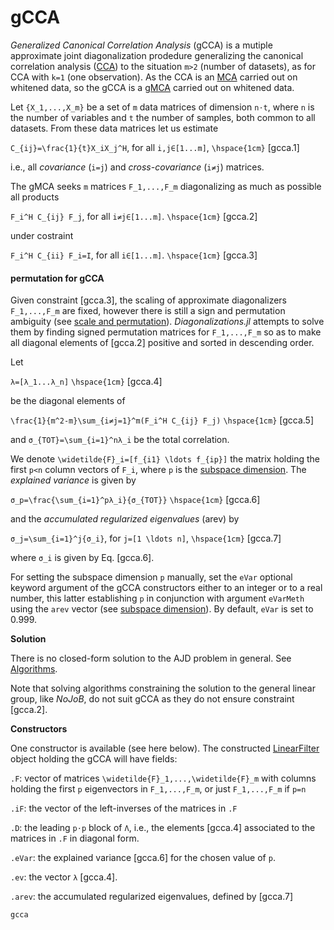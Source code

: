 # gCCA

*Generalized Canonical Correlation Analysis* (gCCA) is a mutiple approximate
joint diagonalization prodedure generalizing the canonical correlation analysis
([CCA](@ref)) to the situation ``m>2`` (number of datasets),
as for CCA with ``k=1`` (one observation). As the CCA is an [MCA](@ref)
carried out on whitened data, so the gCCA is a [gMCA](@ref)
carried out on whitened data.

Let ``{X_1,...,X_m}`` be a set of ``m`` data matrices of dimension
``n⋅t``, where ``n`` is the number of variables
and ``t`` the number of samples, both common to all datasets. From these
data matrices let us estimate

``C_{ij}=\frac{1}{t}X_iX_j^H``, for all ``i,j∈[1...m]``, ``\hspace{1cm}`` [gcca.1]

i.e., all *covariance* (``i=j``) and *cross-covariance* (``i≠j``) matrices.

The gMCA seeks ``m`` matrices ``F_1,...,F_m``
diagonalizing as much as possible all products

``F_i^H C_{ij} F_j``, for all ``i≠j∈[1...m]``. ``\hspace{1cm}`` [gcca.2]

under costraint

``F_i^H C_{ii} F_i=I``, for all ``i∈[1...m]``. ``\hspace{1cm}`` [gcca.3]

#### permutation for gCCA

Given constraint [gcca.3], the scaling of approximate diagonalizers
``F_1,...,F_m`` are fixed, however there is still a sign and permutation
ambiguity (see [scale and permutation](@ref)). *Diagonalizations.jl* attempts
to solve them by finding signed permutation
matrices for ``F_1,...,F_m`` so as to make all diagonal elements of [gcca.2] positive and sorted in descending order.

Let

``λ=[λ_1...λ_n]``  ``\hspace{1cm}`` [gcca.4]

be the diagonal elements of

``\frac{1}{m^2-m}\sum_{i≠j=1}^m(F_i^H C_{ij} F_j)`` ``\hspace{1cm}`` [gcca.5]

and ``σ_{TOT}=\sum_{i=1}^nλ_i`` be the total correlation.

We denote ``\widetilde{F}_i=[f_{i1} \ldots f_{ip}]`` the matrix holding the
first ``p<n`` column vectors of ``F_i``, where ``p`` is the
[subspace dimension](@ref). The *explained variance*
is given by

``σ_p=\frac{\sum_{i=1}^pλ_i}{σ_{TOT}}`` ``\hspace{1cm}`` [gcca.6]

and the *accumulated regularized eigenvalues* (arev) by

``σ_j=\sum_{i=1}^j{σ_i}``, for ``j=[1 \ldots n]``, ``\hspace{1cm}`` [gcca.7]

where ``σ_i`` is given by Eq. [gcca.6].

For setting the subspace dimension ``p`` manually, set the `eVar`
optional keyword argument of the gCCA constructors
either to an integer or to a real number, this latter establishing ``p``
in conjunction with argument `eVarMeth` using the `arev` vector
(see [subspace dimension](@ref)).
By default, `eVar` is set to 0.999.

**Solution**

There is no closed-form solution to the AJD problem in general.
See [Algorithms](@ref).

Note that solving algorithms constraining the solution
to the general linear group, like *NoJoB*, do not suit
gCCA as they do not ensure constraint [gcca.2].

**Constructors**

One constructor is available (see here below). The constructed
[LinearFilter](@ref) object holding the gCCA will have fields:

`.F`: vector of matrices ``\widetilde{F}_1,...,\widetilde{F}_m``
with columns holding the first ``p`` eigenvectors in
``F_1,...,F_m``, or just ``F_1,...,F_m`` if ``p=n``

`.iF`: the vector of the left-inverses of the matrices in `.F`

`.D`: the leading ``p⋅p`` block of ``Λ``, i.e., the elements [gcca.4]
associated to the matrices in `.F` in diagonal form.

`.eVar`: the explained variance [gcca.6] for the
chosen value of ``p``.

`.ev`: the vector ``λ`` [gcca.4].

`.arev`: the accumulated regularized eigenvalues, defined by [gcca.7]

```@docs
gcca
```
